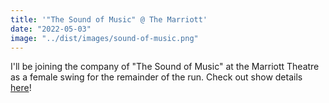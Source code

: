 ```yaml
---
title: '"The Sound of Music" @ The Marriott'
date: "2022-05-03"
image: "../dist/images/sound-of-music.png"
---
```


I'll be joining the company of "The Sound of Music" at the Marriott Theatre as a female swing for the remainder of the run. Check out show details [here](https://www.marriotttheatre.com/show/the-sound-of-music)!
